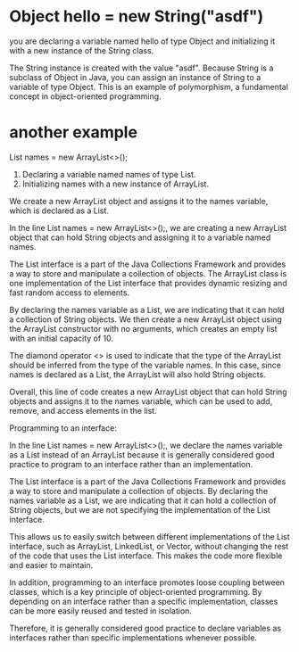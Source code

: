 # Object hello = new String("asdf")
you are declaring a variable named hello of type Object and initializing it with a new instance of the String class.

The String instance is created with the value "asdf". Because String is a subclass of Object in Java, you can assign an instance of String to a variable of type Object. This is an example of polymorphism, a fundamental concept in object-oriented programming.

# another example
List<String> names = new ArrayList<>();

1. Declaring a variable named names of type List<String>.
2. Initializing names with a new instance of ArrayList<String>. 


We create a new ArrayList object and assigns it to the names variable, which is declared as a List<String>. 


In the line List<String> names = new ArrayList<>();, we are creating a new ArrayList object that can hold String objects and assigning it to a variable named names.

The List interface is a part of the Java Collections Framework and provides a way to store and manipulate a collection of objects. The ArrayList class is one implementation of the List interface that provides dynamic resizing and fast random access to elements.

By declaring the names variable as a List<String>, we are indicating that it can hold a collection of String objects. We then create a new ArrayList object using the ArrayList constructor with no arguments, which creates an empty list with an initial capacity of 10.

The diamond operator <> is used to indicate that the type of the ArrayList should be inferred from the type of the variable names. In this case, since names is declared as a List<String>, the ArrayList will also hold String objects.

Overall, this line of code creates a new ArrayList object that can hold String objects and assigns it to the names variable, which can be used to add, remove, and access elements in the list.

Programming to an interface:

In the line List<String> names = new ArrayList<>();, we declare the names variable as a List<String> instead of an ArrayList<String> because it is generally considered good practice to program to an interface rather than an implementation.

The List interface is a part of the Java Collections Framework and provides a way to store and manipulate a collection of objects. By declaring the names variable as a List<String>, we are indicating that it can hold a collection of String objects, but we are not specifying the implementation of the List interface.

This allows us to easily switch between different implementations of the List interface, such as ArrayList, LinkedList, or Vector, without changing the rest of the code that uses the List interface. This makes the code more flexible and easier to maintain.

In addition, programming to an interface promotes loose coupling between classes, which is a key principle of object-oriented programming. By depending on an interface rather than a specific implementation, classes can be more easily reused and tested in isolation.

Therefore, it is generally considered good practice to declare variables as interfaces rather than specific implementations whenever possible.